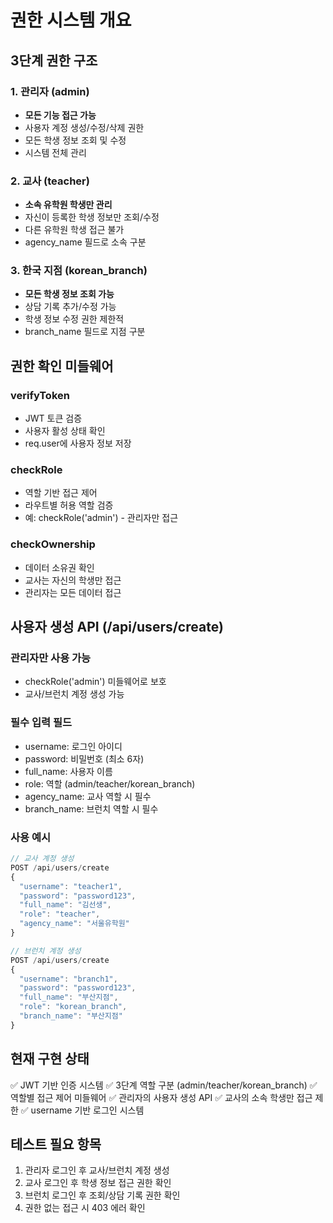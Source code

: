 # 권한 시스템 개요

## 3단계 권한 구조

### 1. 관리자 (admin)
- **모든 기능 접근 가능**
- 사용자 계정 생성/수정/삭제 권한
- 모든 학생 정보 조회 및 수정
- 시스템 전체 관리

### 2. 교사 (teacher)  
- **소속 유학원 학생만 관리**
- 자신이 등록한 학생 정보만 조회/수정
- 다른 유학원 학생 접근 불가
- agency_name 필드로 소속 구분

### 3. 한국 지점 (korean_branch)
- **모든 학생 정보 조회 가능**
- 상담 기록 추가/수정 가능
- 학생 정보 수정 권한 제한적
- branch_name 필드로 지점 구분

## 권한 확인 미들웨어

### verifyToken
- JWT 토큰 검증
- 사용자 활성 상태 확인
- req.user에 사용자 정보 저장

### checkRole  
- 역할 기반 접근 제어
- 라우트별 허용 역할 검증
- 예: checkRole('admin') - 관리자만 접근

### checkOwnership
- 데이터 소유권 확인
- 교사는 자신의 학생만 접근
- 관리자는 모든 데이터 접근

## 사용자 생성 API (/api/users/create)

### 관리자만 사용 가능
- checkRole('admin') 미들웨어로 보호
- 교사/브런치 계정 생성 가능

### 필수 입력 필드
- username: 로그인 아이디
- password: 비밀번호 (최소 6자)
- full_name: 사용자 이름
- role: 역할 (admin/teacher/korean_branch)
- agency_name: 교사 역할 시 필수
- branch_name: 브런치 역할 시 필수

### 사용 예시
```javascript
// 교사 계정 생성
POST /api/users/create
{
  "username": "teacher1",
  "password": "password123",
  "full_name": "김선생",
  "role": "teacher",
  "agency_name": "서울유학원"
}

// 브런치 계정 생성  
POST /api/users/create
{
  "username": "branch1",
  "password": "password123", 
  "full_name": "부산지점",
  "role": "korean_branch",
  "branch_name": "부산지점"
}
```

## 현재 구현 상태

✅ JWT 기반 인증 시스템
✅ 3단계 역할 구분 (admin/teacher/korean_branch)
✅ 역할별 접근 제어 미들웨어
✅ 관리자의 사용자 생성 API
✅ 교사의 소속 학생만 접근 제한
✅ username 기반 로그인 시스템

## 테스트 필요 항목

1. 관리자 로그인 후 교사/브런치 계정 생성
2. 교사 로그인 후 학생 정보 접근 권한 확인
3. 브런치 로그인 후 조회/상담 기록 권한 확인
4. 권한 없는 접근 시 403 에러 확인